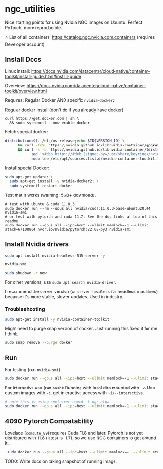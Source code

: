 # ngc_utilities
Nice starting points for using Nvidia NGC images on Ubuntu. Perfect PyTorch, more reproducible.

⭐️ List of all containers: https://catalog.ngc.nvidia.com/containers (requires Developer account)

## Install Docs

Linux install: https://docs.nvidia.com/datacenter/cloud-native/container-toolkit/install-guide.html#install-guide

Overview: https://docs.nvidia.com/datacenter/cloud-native/container-toolkit/overview.html

Requires: Regular Docker AND specific `nvidia-docker2`

Regular docker install (don't do if you already have docker)
```
curl https://get.docker.com | sh \
  && sudo systemctl --now enable docker
```

Fetch special docker:

```bash
distribution=$(. /etc/os-release;echo $ID$VERSION_ID) \
      && curl -fsSL https://nvidia.github.io/libnvidia-container/gpgkey | sudo gpg --dearmor -o /usr/share/keyrings/nvidia-container-toolkit-keyring.gpg \
      && curl -s -L https://nvidia.github.io/libnvidia-container/$distribution/libnvidia-container.list | \
            sed 's#deb https://#deb [signed-by=/usr/share/keyrings/nvidia-container-toolkit-keyring.gpg] https://#g' | \
            sudo tee /etc/apt/sources.list.d/nvidia-container-toolkit.list
```

Install special Docker:

```bash
sudo apt-get update; \
  sudo apt-get install -y nvidia-docker2; \
  sudo systemctl restart docker
```

Test that it works (warning: 5GB+ download).
```
# test with ubuntu & cuda 11.0.3
sudo docker run --rm --gpus all nvidia/cuda:11.0.3-base-ubuntu20.04 nvidia-smi
# or test with pytorch and cuda 11.7. See the doc links at top of this readme.
sudo docker run --gpus all --ipc=host --ulimit memlock=-1 --ulimit stack=67108864 nvcr.io/nvidia/pytorch:22.08-py3 nvidia-smi
```


## Install Nvidia drivers
```bash
sudo apt install nvidia-headless-515-server -y

nvidia-smi

sudo shudown -r now
```

For other versions, use `sudo apt search nvidia-driver`. 

I recommend the `server` version (or `server-headless` for headless machines) because it's more stable, slower updates. Used in industry. 

### Troubleshooting

```bash
sudo apt-get install -y nvidia-container-toolkit
```

Might need to purge snap version of docker. Just running this fixed it for me I think. 
```bash
sudo snap remove --purge docker
```

## Run

For testing (run `nvidia-smi`)
```bash
sudo docker run --gpus all --ipc=host --ulimit memlock=-1 --ulimit stack=67108864 nvcr.io/nvidia/pytorch:22.08-py3 nvidia-smi
```
For interactive use (run `bash`):
Running with local dirs mounted with `-v`. Use custom images with `-t`, get interactive access with `-i/--interactive`. 
```bash
# note this is using container named -t ngc_alpa
sudo docker run --gpus all --ipc=host --ulimit memlock=-1 --ulimit stack=67108864 -v /home/kastan/ai/alpa:/workspace/alpa --interactive -t ngc_alpa bash
```

## 4090 Pytorch Compatability 
Lovelace (`compute_89`) requires Cuda 11.8 and later. Pytorch is not yet distributed with 11.8 (latest is 11.7), so we use NGC containers to get around it. 
```bash
 sudo docker run --gpus all --ipc=host --ulimit memlock=-1 --ulimit stack=67108864 -it -v /home/kastan/alexa/:/workspace nvcr.io/nvidia/pytorch:22.12-py3 bash
```

TODO: Write docs on taking snapshot of running image. 
